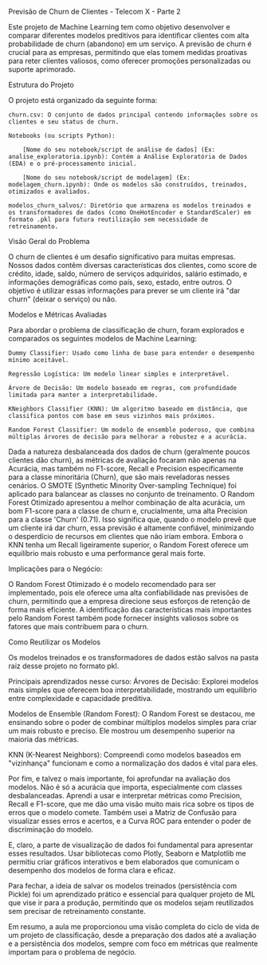 Previsão de Churn de Clientes - Telecom X - Parte 2

Este projeto de Machine Learning tem como objetivo desenvolver e comparar diferentes modelos preditivos para identificar clientes com alta probabilidade de churn (abandono) em um serviço. A previsão de churn é crucial para as empresas, permitindo que elas tomem medidas proativas para reter clientes valiosos, como oferecer promoções personalizadas ou suporte aprimorado.

Estrutura do Projeto

O projeto está organizado da seguinte forma:

    churn.csv: O conjunto de dados principal contendo informações sobre os clientes e seu status de churn.

    Notebooks (ou scripts Python):

        [Nome do seu notebook/script de análise de dados] (Ex: analise_exploratoria.ipynb): Contém a Análise Exploratória de Dados (EDA) e o pré-processamento inicial.

        [Nome do seu notebook/script de modelagem] (Ex: modelagem_churn.ipynb): Onde os modelos são construídos, treinados, otimizados e avaliados.

    modelos_churn_salvos/: Diretório que armazena os modelos treinados e os transformadores de dados (como OneHotEncoder e StandardScaler) em formato .pkl para futura reutilização sem necessidade de retreinamento.

Visão Geral do Problema

O churn de clientes é um desafio significativo para muitas empresas. Nossos dados contêm diversas características dos clientes, como score de crédito, idade, saldo, número de serviços adquiridos, salário estimado, e informações demográficas como país, sexo, estado, entre outros. O objetivo é utilizar essas informações para prever se um cliente irá "dar churn" (deixar o serviço) ou não.

Modelos e Métricas Avaliadas

Para abordar o problema de classificação de churn, foram explorados e comparados os seguintes modelos de Machine Learning:

    Dummy Classifier: Usado como linha de base para entender o desempenho mínimo aceitável.

    Regressão Logística: Um modelo linear simples e interpretável.

    Árvore de Decisão: Um modelo baseado em regras, com profundidade limitada para manter a interpretabilidade.

    KNeighbors Classifier (KNN): Um algoritmo baseado em distância, que classifica pontos com base em seus vizinhos mais próximos.

    Random Forest Classifier: Um modelo de ensemble poderoso, que combina múltiplas árvores de decisão para melhorar a robustez e a acurácia.

Dada a natureza desbalanceada dos dados de churn (geralmente poucos clientes dão churn), as métricas de avaliação focaram não apenas na Acurácia, mas também no F1-score, Recall e Precision especificamente para a classe minoritária (Churn), que são mais reveladoras nesses cenários. O SMOTE (Synthetic Minority Over-sampling Technique) foi aplicado para balancear as classes no conjunto de treinamento.
O Random Forest Otimizado apresentou a melhor combinação de alta acurácia, um bom F1-score para a classe de churn e, crucialmente, uma alta Precision para a classe 'Churn' (0.71). Isso significa que, quando o modelo prevê que um cliente irá dar churn, essa previsão é altamente confiável, minimizando o desperdício de recursos em clientes que não iriam embora. Embora o KNN tenha um Recall ligeiramente superior, o Random Forest oferece um equilíbrio mais robusto e uma performance geral mais forte.

Implicações para o Negócio:

O Random Forest Otimizado é o modelo recomendado para ser implementado, pois ele oferece uma alta confiabilidade nas previsões de churn, permitindo que a empresa direcione seus esforços de retenção de forma mais eficiente. A identificação das características mais importantes pelo Random Forest também pode fornecer insights valiosos sobre os fatores que mais contribuem para o churn.

Como Reutilizar os Modelos

Os modelos treinados e os transformadores de dados estão salvos na pasta raiz desse projeto no formato pkl.

Principais aprendizados nesse curso:
 Árvores de Decisão: Explorei modelos mais simples que oferecem boa interpretabilidade, mostrando um equilíbrio entre complexidade e capacidade preditiva.

Modelos de Ensemble (Random Forest): O Random Forest se destacou, me ensinando sobre o poder de combinar múltiplos modelos simples para criar um mais robusto e preciso. Ele mostrou um desempenho superior na maioria das métricas.

KNN (K-Nearest Neighbors): Compreendi como modelos baseados em "vizinhança" funcionam e como a normalização dos dados é vital para eles.

Por fim, e talvez o mais importante, foi aprofundar na avaliação dos modelos. Não é só a acurácia que importa, especialmente com classes desbalanceadas. Aprendi a usar e interpretar métricas como Precision, Recall e F1-score, que me dão uma visão muito mais rica sobre os tipos de erros que o modelo comete. Também usei a Matriz de Confusão para visualizar esses erros e acertos, e a Curva ROC para entender o poder de discriminação do modelo.

E, claro, a parte de visualização de dados foi fundamental para apresentar esses resultados. Usar bibliotecas como Plotly, Seaborn e Matplotlib me permitiu criar gráficos interativos e bem elaborados que comunicam o desempenho dos modelos de forma clara e eficaz.

Para fechar, a ideia de salvar os modelos treinados (persistência com Pickle) foi um aprendizado prático e essencial para qualquer projeto de ML que vise ir para a produção, permitindo que os modelos sejam reutilizados sem precisar de retreinamento constante.

Em resumo, a aula me proporcionou uma visão completa do ciclo de vida de um projeto de classificação, desde a preparação dos dados até a avaliação e a persistência dos modelos, sempre com foco em métricas que realmente importam para o problema de negócio.
